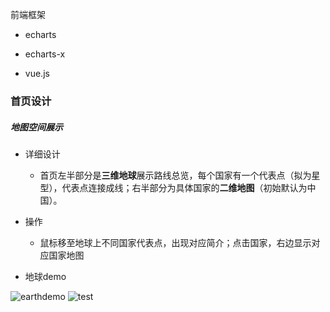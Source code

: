前端框架

- echarts

- echarts-x

- vue.js

  

### 首页设计

##### 地图空间展示

- 详细设计

  - 首页左半部分是**三维地球**展示路线总览，每个国家有一个代表点（拟为星型），代表点连接成线；右半部分为具体国家的**二维地图**（初始默认为中国）。

- 操作

  - 鼠标移至地球上不同国家代表点，出现对应简介；点击国家，右边显示对应国家地图

- 地球demo

  

![earthdemo](https://mybucket1-1258582997.cos.ap-guangzhou.myqcloud.com/earth_demo.png)
![test](https://mybucket1-1258582997.cos.ap-guangzhou.myqcloud.com/smile.jpg)






















